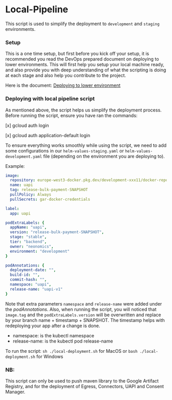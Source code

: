 # Local-Pipeline
This script is used to simplify the deployment to `development` and `staging` environments.

### Setup
This is a one time setup, but first before you kick off your setup, it is recommended you read the DevOps prepared document on deploying to lower environments. This will first help you setup your local machine ready, and also provide you with deep understanding of what the scripting is doing at each stage and also help you contribute to the project.

Here is the document: [Deploying to lower environment](https://neonomics.atlassian.net/wiki/spaces/NPO/pages/4636180496/Suggestions+on+how+to+deploy+to+lower+environments)

### Deploying with local pipeline script
As mentioned above, the script helps us simplify the deployment process. Before running the script, ensure you have ran the commands:

[x] gcloud auth login

[x] gcloud auth application-default login

To ensure everything works smoothly while using the script, we need to add some configurations in our `helm-values-staging.yaml` or `helm-values-development.yaml` file (depending on the environment you are deploying to).

Example:
```yaml
image:
  repository: europe-west3-docker.pkg.dev/development-xxx11/docker-repository
  name: uapi
  tag: release-bulk-payment-SNAPSHOT
  pullPolicy: Always
  pullSecrets: gar-docker-credentials

label:
  app: uapi

podExtraLabels: {
  appName: "uapi",
  version: "release-bulk-payment-SNAPSHOT",
  stage: "stable",
  tier: "backend",
  owner: "neonomics",
  environment: "development"
}

podAnnotations: {
  deployment-date: "",
  build-id: "",
  commit-hash: "",
  namespace: "uapi",
  release-name: "uapi-v1"
}
```

Note that extra parameters `namespace` and `release-name` were added under the *podAnnotations*. Also, when running the script, you will noticed that `image.tag` and the `podExtraLabels.version` will be overwritten and replace by your branch name + timestamp + SNAPSHOT. The timestamp helps with redeploying your app after a change is done.

- namespace: is the kubectl namespace
- release-name: is the kubectl pod release-name

To run the script: `sh ./local-deployment.sh` for MacOS or `bash ./local-deployment.sh` for Windows

### NB:
This script can only be used to push maven library to the Google Artifact Registry, and for the deployment of Egress, Connectors, UAPI and Consent Manager.